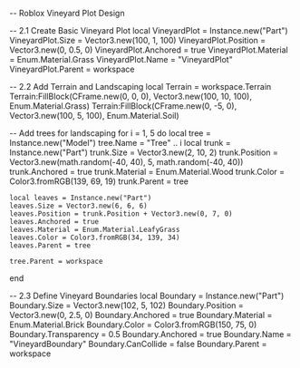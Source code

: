 -- Roblox Vineyard Plot Design

-- 2.1 Create Basic Vineyard Plot
local VineyardPlot = Instance.new("Part")
VineyardPlot.Size = Vector3.new(100, 1, 100)
VineyardPlot.Position = Vector3.new(0, 0.5, 0)
VineyardPlot.Anchored = true
VineyardPlot.Material = Enum.Material.Grass
VineyardPlot.Name = "VineyardPlot"
VineyardPlot.Parent = workspace

-- 2.2 Add Terrain and Landscaping
local Terrain = workspace.Terrain
Terrain:FillBlock(CFrame.new(0, 0, 0), Vector3.new(100, 10, 100), Enum.Material.Grass)
Terrain:FillBlock(CFrame.new(0, -5, 0), Vector3.new(100, 5, 100), Enum.Material.Soil)

-- Add trees for landscaping
for i = 1, 5 do
    local tree = Instance.new("Model")
    tree.Name = "Tree" .. i
    local trunk = Instance.new("Part")
    trunk.Size = Vector3.new(2, 10, 2)
    trunk.Position = Vector3.new(math.random(-40, 40), 5, math.random(-40, 40))
    trunk.Anchored = true
    trunk.Material = Enum.Material.Wood
    trunk.Color = Color3.fromRGB(139, 69, 19)
    trunk.Parent = tree
    
    local leaves = Instance.new("Part")
    leaves.Size = Vector3.new(6, 6, 6)
    leaves.Position = trunk.Position + Vector3.new(0, 7, 0)
    leaves.Anchored = true
    leaves.Material = Enum.Material.LeafyGrass
    leaves.Color = Color3.fromRGB(34, 139, 34)
    leaves.Parent = tree
    
    tree.Parent = workspace
end

-- 2.3 Define Vineyard Boundaries
local Boundary = Instance.new("Part")
Boundary.Size = Vector3.new(102, 5, 102)
Boundary.Position = Vector3.new(0, 2.5, 0)
Boundary.Anchored = true
Boundary.Material = Enum.Material.Brick
Boundary.Color = Color3.fromRGB(150, 75, 0)
Boundary.Transparency = 0.5
Boundary.Anchored = true
Boundary.Name = "VineyardBoundary"
Boundary.CanCollide = false
Boundary.Parent = workspace
